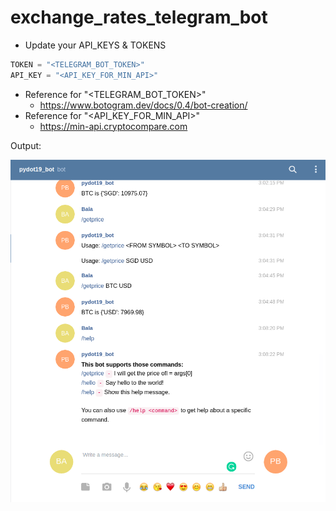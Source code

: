 # exchange_rates_telegram_bot


- Update your API_KEYS & TOKENS
```python
TOKEN = "<TELEGRAM_BOT_TOKEN>"
API_KEY = "<API_KEY_FOR_MIN_API>"
```

- Reference for "<TELEGRAM_BOT_TOKEN>"
	- https://www.botogram.dev/docs/0.4/bot-creation/
- Reference for "<API_KEY_FOR_MIN_API>"
	- https://min-api.cryptocompare.com


Output:

![./telegram_bot_output.png](./telegram_bot_output.png)
